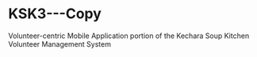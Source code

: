 # KSK3---Copy

Volunteer-centric Mobile Application portion of the Kechara Soup Kitchen Volunteer Management System
